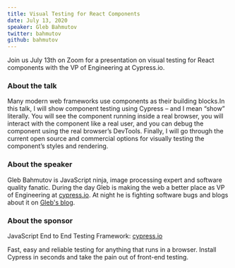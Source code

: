 ```yaml
---
title: Visual Testing for React Components
date: July 13, 2020
speaker: Gleb Bahmutov
twitter: bahmutov
github: bahmutov
---
```


Join us July 13th on Zoom for a presentation on visual testing for React components with the VP of Engineering at Cypress.io.

### About the talk

Many modern web frameworks use components as their building blocks.In this talk, I will show component testing using Cypress – and I mean “show” literally. You will see the component running inside a real browser, you will interact with the component like a real user, and you can debug the component using the real browser’s DevTools. Finally, I will go through the current open source and commercial options for visually testing the component’s styles and rendering.

### About the speaker

Gleb Bahmutov is JavaScript ninja, image processing expert and software quality fanatic. During the day Gleb is making the web a better place as VP of Engineering at [cypress.io](https://www.cypress.io). At night he is fighting software bugs and blogs about it on [Gleb's blog](http://glebbahmutov.com/blog).

### About the sponsor

JavaScript End to End Testing Framework: [cypress.io](https://www.cypress.io)

Fast, easy and reliable testing for anything that runs in a browser. Install Cypress in seconds and take the pain out of front-end testing.

